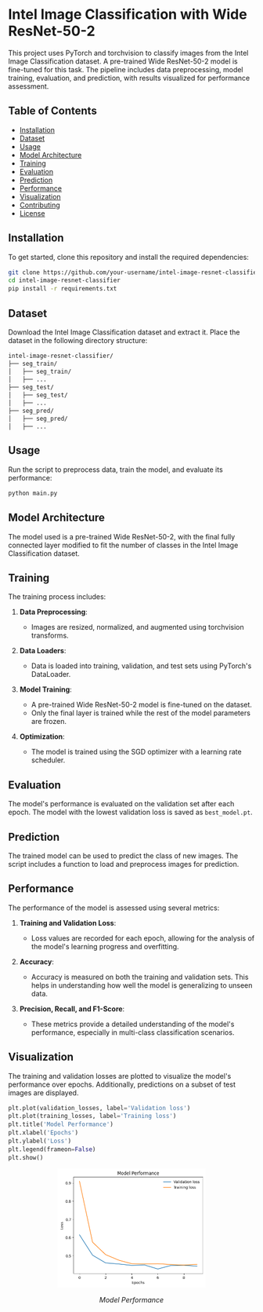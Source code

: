 # Intel Image Classification with Wide ResNet-50-2

This project uses PyTorch and torchvision to classify images from the Intel Image Classification dataset. A pre-trained Wide ResNet-50-2 model is fine-tuned for this task. The pipeline includes data preprocessing, model training, evaluation, and prediction, with results visualized for performance assessment.

## Table of Contents
- [Installation](#installation)
- [Dataset](#dataset)
- [Usage](#usage)
- [Model Architecture](#model-architecture)
- [Training](#training)
- [Evaluation](#evaluation)
- [Prediction](#prediction)
- [Performance](#performance)
- [Visualization](#visualization)
- [Contributing](#contributing)
- [License](#license)

## Installation

To get started, clone this repository and install the required dependencies:

```bash
git clone https://github.com/your-username/intel-image-resnet-classifier.git
cd intel-image-resnet-classifier
pip install -r requirements.txt
```

## Dataset

Download the Intel Image Classification dataset and extract it. Place the dataset in the following directory structure:

```
intel-image-resnet-classifier/
├── seg_train/
│   ├── seg_train/
│   ├── ...
├── seg_test/
│   ├── seg_test/
│   ├── ...
├── seg_pred/
│   ├── seg_pred/
│   ├── ...
```

## Usage

Run the script to preprocess data, train the model, and evaluate its performance:

```bash
python main.py
```

## Model Architecture

The model used is a pre-trained Wide ResNet-50-2, with the final fully connected layer modified to fit the number of classes in the Intel Image Classification dataset.

## Training

The training process includes:

1. **Data Preprocessing**:
   - Images are resized, normalized, and augmented using torchvision transforms.

2. **Data Loaders**:
   - Data is loaded into training, validation, and test sets using PyTorch's DataLoader.

3. **Model Training**:
   - A pre-trained Wide ResNet-50-2 model is fine-tuned on the dataset.
   - Only the final layer is trained while the rest of the model parameters are frozen.

4. **Optimization**:
   - The model is trained using the SGD optimizer with a learning rate scheduler.

## Evaluation

The model's performance is evaluated on the validation set after each epoch. The model with the lowest validation loss is saved as `best_model.pt`.

## Prediction

The trained model can be used to predict the class of new images. The script includes a function to load and preprocess images for prediction.

## Performance

The performance of the model is assessed using several metrics:

1. **Training and Validation Loss**:
   - Loss values are recorded for each epoch, allowing for the analysis of the model's learning progress and overfitting.

2. **Accuracy**:
   - Accuracy is measured on both the training and validation sets. This helps in understanding how well the model is generalizing to unseen data.

3. **Precision, Recall, and F1-Score**:
   - These metrics provide a detailed understanding of the model's performance, especially in multi-class classification scenarios.

## Visualization

The training and validation losses are plotted to visualize the model's performance over epochs. Additionally, predictions on a subset of test images are displayed.

```python
plt.plot(validation_losses, label='Validation loss')
plt.plot(training_losses, label='Training loss')
plt.title('Model Performance')
plt.xlabel('Epochs')
plt.ylabel('Loss')
plt.legend(frameon=False)
plt.show()
```
<p align="center">
  <img src="graph.png" width="60%" />
</p>
<p align="center"><em>Model Performance</em></p>
